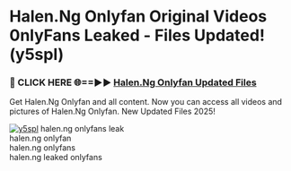 # Halen.Ng Onlyfan Original Videos 0nlyFans Leaked - Files Updated! (y5spl)

<h3>🔴 CLICK HERE 🌐==►► <a href="https://tinyurl.com/2wckxsce" rel="nofollow">Halen.Ng Onlyfan Updated Files</a></h3>

Get Halen.Ng Onlyfan and all content. Now you can access all videos and pictures of Halen.Ng Onlyfan. New Updated Files 2025!

[![y5spl](https://i.imgur.com/AFduVYN.gif)](https://tinyurl.com/2wckxsce)
halen.ng onlyfans leak<br>
halen.ng onlyfan<br>
halen.ng onlyfans<br>
halen.ng leaked onlyfans